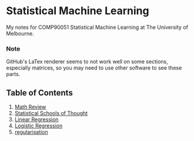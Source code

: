 # Statistical Machine Learning
My notes for COMP90051 Statistical Machine Learning at The University of Melbourne.

### Note
GitHub's LaTex renderer seems to not work well on some sections, especially matrices, so you may need to use other software to see these parts.

## Table of Contents
1. [Math Review](math_review.md)
2. [Statistical Schools of Thought](statistical_schools_of_thought.md)
3. [Linear Regression](linear_regression.md)
4. [Logistic Regression](logistic_regression.md)
5. [regularisation](regularisation.md)
